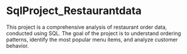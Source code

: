 # SqlProject_Restaurantdata
This project is a comprehensive analysis of restaurant order data, conducted using SQL. The goal of the project is to understand ordering patterns, identify the most popular menu items, and analyze customer behavior.
